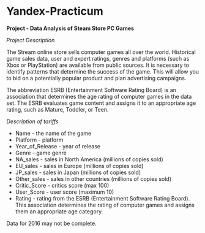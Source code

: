 # Yandex-Practicum

**Project - Data Analysis of Steam Store PC Games**

*Project Description*

The Stream online store sells computer games all over the world. Historical game sales data, user and expert ratings, genres and platforms (such as Xbox or PlayStation) are available from public sources. It is necessary to identify patterns that determine the success of the game. This will allow you to bid on a potentially popular product and plan advertising campaigns.

The abbreviation ESRB (Entertainment Software Rating Board) is an association that determines the age rating of computer games in the data set. The ESRB evaluates game content and assigns it to an appropriate age rating, such as Mature, Toddler, or Teen.

*Description of tariffs*

* Name - the name of the game
* Platform - platform
* Year_of_Release - year of release
* Genre - game genre
* NA_sales - sales in North America (millions of copies sold)
* EU_sales - sales in Europe (millions of copies sold)
* JP_sales - sales in Japan (millions of copies sold)
* Other_sales - sales in other countries (millions of copies sold)
* Critic_Score - critics score (max 100)
* User_Score - user score (maximum 10)
* Rating - rating from the ESRB (Entertainment Software Rating Board). This association determines the rating of computer games and assigns them an appropriate age category.

Data for 2016 may not be complete.